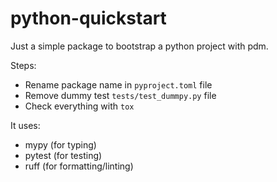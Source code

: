 # python-quickstart

Just a simple package to bootstrap a python project with pdm.

Steps:
- Rename package name in `pyproject.toml` file
- Remove dummy test `tests/test_dummpy.py` file
- Check everything with `tox`

It uses:
- mypy (for typing)
- pytest (for testing)
- ruff (for formatting/linting)
